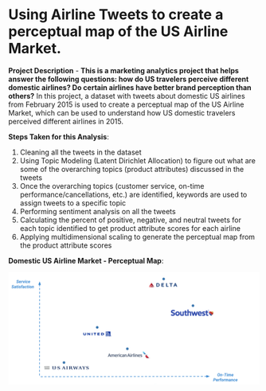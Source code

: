 # Using Airline Tweets to create a perceptual map of the US Airline Market. 

**Project Description** - **This is a marketing analytics project that helps answer the following questions: how do US travelers perceive different domestic airlines? Do certain airlines have better brand perception than others?** In this project, a dataset with tweets about domestic US airlines from February 2015 is used to create a perceptual map of the US Airline Market, which can be used to understand how US domestic travelers perceived different airlines in 2015. 

**Steps Taken for this Analysis**: 

1. Cleaning all the tweets in the dataset
2. Using Topic Modeling (Latent Dirichlet Allocation) to figure out what are some of the overarching topics (product attributes) discussed in the tweets
3. Once the overarching topics (customer service, on-time performance/cancellations, etc.) are identified, keywords are used to assign tweets to a specific topic 
4. Performing sentiment analysis on all the tweets
5. Calculating the percent of positive, negative, and neutral tweets for each topic identified to get product attribute scores for each airline
6. Applying multidimensional scaling to generate the perceptual map from the product attribute scores

**Domestic US Airline Market - Perceptual Map**: 

![](images/US%20Airline%20Perceptual%20Map.png)
